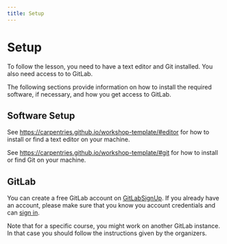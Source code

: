 ```yaml
---
title: Setup
---
```


# Setup

To follow the lesson, you need to have a text editor and Git installed. You also
need access to to GitLab.

The following sections provide information on how to install the required
software, if necessary, and how you get access to GitLab.

## Software Setup

See https://carpentries.github.io/workshop-template/#editor for how to install
or find a text editor on your machine.

See https://carpentries.github.io/workshop-template/#git for how to install or
find Git on your machine.

## GitLab

You can create a free GitLab account on [GitLabSignUp]. If you already have an
account, please make sure that you know you account credentials and can [sign
in][GitLabSignIn].

Note that for a specific course, you might work on another GitLab instance. In
that case you should follow the instructions given by the organizers.

[GitLabSignUp]: https://gitlab.com/users/sign_up
[GitLabSignIn]: https://gitlab.com/user/sign_in

